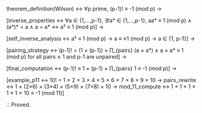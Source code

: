 theorem_definition(Wilson) ↔
    ∀p prime, (p-1)! ≡ -1 (mod p) →

[inverse_properties ↔
    ∀a ∈ {1,...,p-1}, 
    ∃!a* ∈ {1,...,p-1}, aa* ≡ 1 (mod p) ∧
    (a*)* = a ∧
    a = a* ↔ a² ≡ 1 (mod p)] →

[self_inverse_analysis ↔
    a² ≡ 1 (mod p) →
    a ≡ ±1 (mod p) →
    a ∈ {1, p-1}] →

[pairing_strategy ↔
    (p-1)! = (1 × (p-1)) × ∏_{pairs} (a × a*) ∧
    a × a* ≡ 1 (mod p) for all pairs ∧
    1 and p-1 are unpaired] →

[final_computation ↔
    (p-1)! ≡ 1 × (p-1) × ∏_{pairs} 1 ≡ -1 (mod p)] →

[example_p11 ↔
    10! = 1 × 2 × 3 × 4 × 5 × 6 × 7 × 8 × 9 × 10 →
    pairs_rewrite ↔ 1 × (2×6) × (3×4) × (5×9) × (7×8) × 10 →
    mod_11_compute ↔ 1 × 1 × 1 × 1 × 1 × 10 ≡ -1 (mod 11)]

∴ Proved.